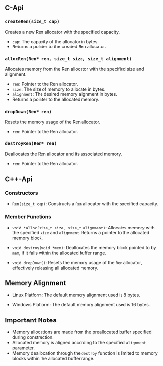 ## C-Api
### `createRen(size_t cap)`

Creates a new Ren allocator with the specified capacity.

- `cap`: The capacity of the allocator in bytes.
- Returns a pointer to the created Ren allocator.

### `allocRen(Ren* ren, size_t size, size_t alignment)`

Allocates memory from the Ren allocator with the specified size and alignment.

- `ren`: Pointer to the Ren allocator.
- `size`: The size of memory to allocate in bytes.
- `alignment`: The desired memory alignment in bytes.
- Returns a pointer to the allocated memory.

### `dropDown(Ren* ren)`

Resets the memory usage of the Ren allocator.

- `ren`: Pointer to the Ren allocator.

### `destroyRen(Ren* ren)`

Deallocates the Ren allocator and its associated memory.

- `ren`: Pointer to the Ren allocator.
## C++-Api
### Constructors

- `Ren(size_t cap)`: Constructs a `Ren` allocator with the specified capacity.

### Member Functions

- `void *alloc(size_t size, size_t alignment)`: Allocates memory with the specified `size` and `alignment`. Returns a pointer to the allocated memory block.

- `void destroy(void *mem)`: Deallocates the memory block pointed to by `mem`, if it falls within the allocated buffer range.

- `void dropDown()`: Resets the memory usage of the `Ren` allocator, effectively releasing all allocated memory.

## Memory Alignment

- Linux Platform: The default memory alignment used is 8 bytes.

- Windows Platform: The default memory alignment used is 16 bytes.

## Important Notes

- Memory allocations are made from the preallocated buffer specified during construction.
- Allocated memory is aligned according to the specified `alignment` parameter.
- Memory deallocation through the `destroy` function is limited to memory blocks within the allocated buffer range.
